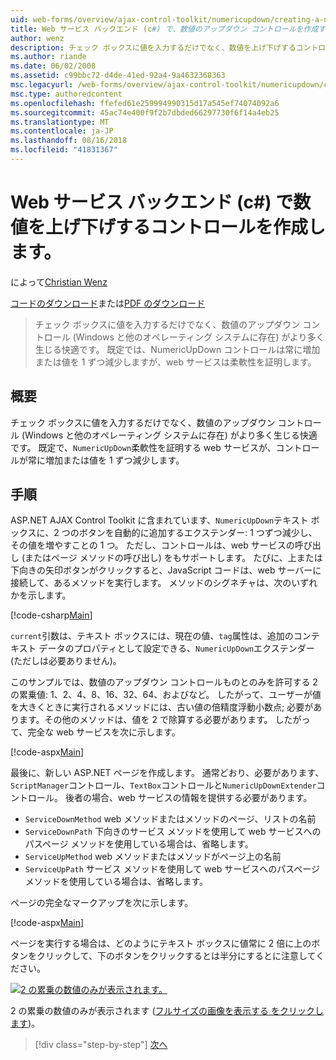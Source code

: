 ```yaml
---
uid: web-forms/overview/ajax-control-toolkit/numericupdown/creating-a-numeric-up-down-control-with-a-web-service-backend-cs
title: Web サービス バックエンド (c#) で、数値のアップダウン コントロールを作成する |Microsoft Docs
author: wenz
description: チェック ボックスに値を入力するだけでなく、数値を上げ下げするコントロール (Windows と他のオペレーティング システムに存在) はより多くの c を生じる可能性があります.
ms.author: riande
ms.date: 06/02/2008
ms.assetid: c99bbc72-d4de-41ed-92a4-9a4632368363
msc.legacyurl: /web-forms/overview/ajax-control-toolkit/numericupdown/creating-a-numeric-up-down-control-with-a-web-service-backend-cs
msc.type: authoredcontent
ms.openlocfilehash: ffefed61e259994990315d17a545ef74074092a6
ms.sourcegitcommit: 45ac74e400f9f2b7dbded66297730f6f14a4eb25
ms.translationtype: MT
ms.contentlocale: ja-JP
ms.lasthandoff: 08/16/2018
ms.locfileid: "41831367"
---
```

<a name="creating-a-numeric-updown-control-with-a-web-service-backend-c"></a>Web サービス バックエンド (c#) で数値を上げ下げするコントロールを作成します。
====================
によって[Christian Wenz](https://github.com/wenz)

[コードのダウンロード](http://download.microsoft.com/download/9/3/f/93f8daea-bebd-4821-833b-95205389c7d0/numericupdown1.cs.zip)または[PDF のダウンロード](http://download.microsoft.com/download/2/d/c/2dc10e34-6983-41d4-9c08-f78f5387d32b/numericupdown1CS.pdf)

> チェック ボックスに値を入力するだけでなく、数値のアップダウン コントロール (Windows と他のオペレーティング システムに存在) がより多く生じる快適です。 既定では、NumericUpDown コントロールは常に増加または値を 1 ずつ減少しますが、web サービスは柔軟性を証明します。


## <a name="overview"></a>概要

チェック ボックスに値を入力するだけでなく、数値のアップダウン コントロール (Windows と他のオペレーティング システムに存在) がより多く生じる快適です。 既定で、`NumericUpDown`柔軟性を証明する web サービスが、コントロールが常に増加または値を 1 ずつ減少します。

## <a name="steps"></a>手順

ASP.NET AJAX Control Toolkit に含まれています、`NumericUpDown`テキスト ボックスに、2 つのボタンを自動的に追加するエクステンダー: 1 つずつ減少し、その値を増やすことの 1 つ。 ただし、コントロールは、web サービスの呼び出し (またはページ メソッドの呼び出し) をもサポートします。 たびに、上または下向きの矢印ボタンがクリックすると、JavaScript コードは、web サーバーに接続して、あるメソッドを実行します。 メソッドのシグネチャは、次のいずれかを示します。

[!code-csharp[Main](creating-a-numeric-up-down-control-with-a-web-service-backend-cs/samples/sample1.cs)]

`current`引数は、テキスト ボックスには、現在の値、`tag`属性は、追加のコンテキスト データのプロパティとして設定できる、`NumericUpDown`エクステンダー (ただしは必要ありません)。

このサンプルでは、数値のアップダウン コントロールものとのみを許可する 2 の累乗値: 1、2、4、8、16、32、64、およびなど。 したがって、ユーザーが値を大きくときに実行されるメソッドには、古い値の倍精度浮動小数点; 必要があります。その他のメソッドは、値を 2 で除算する必要があります。 したがって、完全な web サービスを次に示します。

[!code-aspx[Main](creating-a-numeric-up-down-control-with-a-web-service-backend-cs/samples/sample2.aspx)]

最後に、新しい ASP.NET ページを作成します。 通常どおり、必要があります、`ScriptManager`コントロール、`TextBox`コントロールと`NumericUpDownExtender`コントロール。 後者の場合、web サービスの情報を提供する必要があります。

- `ServiceDownMethod` web メソッドまたはメソッドのページ、リストの名前
- `ServiceDownPath` 下向きのサービス メソッドを使用して web サービスへのパスページ メソッドを使用している場合は、省略します。
- `ServiceUpMethod` web メソッドまたはメソッドがページ上の名前
- `ServiceUpPath` サービス メソッドを使用して web サービスへのパスページ メソッドを使用している場合は、省略します。

ページの完全なマークアップを次に示します。

[!code-aspx[Main](creating-a-numeric-up-down-control-with-a-web-service-backend-cs/samples/sample3.aspx)]

ページを実行する場合は、どのようにテキスト ボックスに値常に 2 倍に上のボタンをクリックして、下のボタンをクリックするとは半分にするとに注意してください。


[![2 の累乗の数値のみが表示されます。](creating-a-numeric-up-down-control-with-a-web-service-backend-cs/_static/image2.png)](creating-a-numeric-up-down-control-with-a-web-service-backend-cs/_static/image1.png)

2 の累乗の数値のみが表示されます ([フルサイズの画像を表示する をクリックします](creating-a-numeric-up-down-control-with-a-web-service-backend-cs/_static/image3.png))。

> [!div class="step-by-step"]
> [次へ](creating-a-numeric-up-down-control-with-a-web-service-backend-vb.md)
